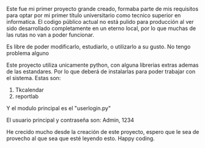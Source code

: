 Este fue mi primer proyecto grande creado, formaba parte de mis requisitos para optar por mi primer título universitario como tecnico superior en informatica. El codigo público actual no está pulido para producción al ver sido desarrollado completamente en un eterno local, por lo que muchas de las rutas no van a poder funcionar.

Es libre de poder modificarlo, estudiarlo, o utilizarlo a su gusto. No tengo problema alguno

Este proyecto utiliza unicamente python, con alguna librerias extras ademas de las estandares. Por lo que deberá de instalarlas para poder trabajar con el sistema. Estas son:

1. Tkcalendar
2. reportlab

Y el modulo principal es el "userlogin.py"

El usuario principal y contraseña son: Admin, 1234

He crecido mucho desde la creación de este proyecto, espero que le sea de provecho al que sea que esté leyendo esto. Happy coding.
